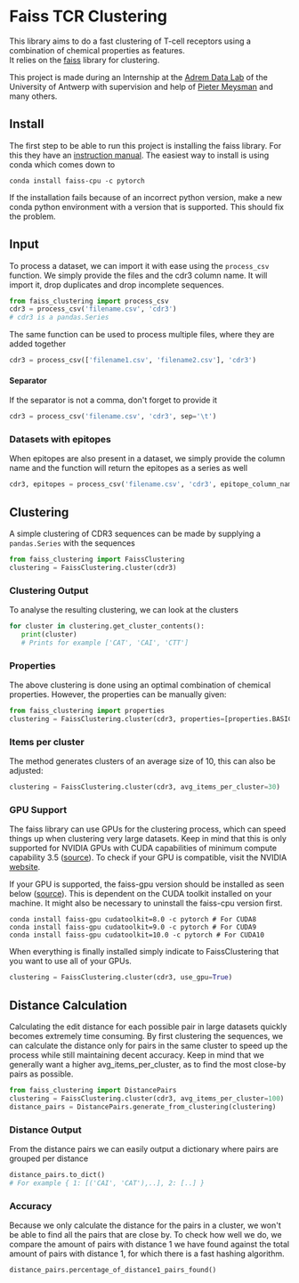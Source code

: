 # Faiss TCR Clustering

This library aims to do a fast clustering of T-cell receptors using a combination of chemical properties as features.  
It relies on the [faiss](https://github.com/facebookresearch/faiss/) library for clustering.

This project is made during an Internship at the [Adrem Data Lab](https://www.uantwerpen.be/en/research-groups/adrem-data-lab/) 
of the University of Antwerp with supervision and help of [Pieter Meysman](https://www.uantwerpen.be/nl/personeel/pieter-meysman/) and many others.

 
## Install
 
 The first step to be able to run this project is installing the faiss library.
 For this they have an [instruction manual](https://github.com/facebookresearch/faiss/blob/master/INSTALL.md).
 The easiest way to install is using conda which comes down to
 
 ```
 conda install faiss-cpu -c pytorch
 ```
 
 If the installation fails because of an incorrect python version, make a new conda python environment with a version that is supported.
 This should fix the problem.
 
 ## Input

To process a dataset, we can import it with ease using the `process_csv` function.
We simply provide the files and the cdr3 column name. It will import it, drop duplicates and drop incomplete sequences.

```python
from faiss_clustering import process_csv
cdr3 = process_csv('filename.csv', 'cdr3')
# cdr3 is a pandas.Series
```

The same function can be used to process multiple files, where they are added together

```python
cdr3 = process_csv(['filename1.csv', 'filename2.csv'], 'cdr3')
```

#### Separator

If the separator is not a comma, don't forget to provide it

```python
cdr3 = process_csv('filename.csv', 'cdr3', sep='\t')
```


### Datasets with epitopes

When epitopes are also present in a dataset, we simply provide the column name and the function will return the epitopes as a series as well

```python
cdr3, epitopes = process_csv('filename.csv', 'cdr3', epitope_column_name='Epitope')
```


## Clustering

A simple clustering of CDR3 sequences can be made by supplying a `pandas.Series` with the sequences

```python
from faiss_clustering import FaissClustering
clustering = FaissClustering.cluster(cdr3)
```

### Clustering Output
To analyse the resulting clustering, we can look at the clusters
 ```python
for cluster in clustering.get_cluster_contents():
    print(cluster)  
    # Prints for example ['CAT', 'CAI', 'CTT']
``` 

### Properties

The above clustering is done using an optimal combination of chemical properties.
However, the properties can be manually given:
```python
from faiss_clustering import properties
clustering = FaissClustering.cluster(cdr3, properties=[properties.BASICITY, properties.ISOELECTRIC])
``` 

### Items per cluster

The method generates clusters of an average size of 10, this can also be adjusted:
 ```python
clustering = FaissClustering.cluster(cdr3, avg_items_per_cluster=30)
``` 

### GPU Support

The faiss library can use GPUs for the clustering process, which can speed things up when clustering very large datasets.
Keep in mind that this is only supported for NVIDIA GPUs with CUDA capabilities of minimum compute capability 3.5 ([source](https://github.com/facebookresearch/faiss/wiki/Faiss-on-the-GPU)).
To check if your GPU is compatible, visit the NVIDIA [website](https://developer.nvidia.com/cuda-gpus).

If your GPU is supported, the faiss-gpu version should be installed as seen below ([source](https://github.com/facebookresearch/faiss/blob/master/INSTALL.md)). 
This is dependent on the CUDA toolkit installed on your machine. 
It might also be necessary to uninstall the faiss-cpu version first.

```
conda install faiss-gpu cudatoolkit=8.0 -c pytorch # For CUDA8
conda install faiss-gpu cudatoolkit=9.0 -c pytorch # For CUDA9
conda install faiss-gpu cudatoolkit=10.0 -c pytorch # For CUDA10
```

When everything is finally installed simply indicate to FaissClustering that you want to use all of your GPUs.
```python
clustering = FaissClustering.cluster(cdr3, use_gpu=True)
```


## Distance Calculation

Calculating the edit distance for each possible pair in large datasets quickly becomes extremely time consuming.
By first clustering the sequences, we can calculate the distance only for pairs in the same cluster to speed up the process
while still maintaining decent accuracy. Keep in mind that we generally want a higher avg_items_per_cluster, as to find the most close-by pairs as possible.

```python
from faiss_clustering import DistancePairs
clustering = FaissClustering.cluster(cdr3, avg_items_per_cluster=100)
distance_pairs = DistancePairs.generate_from_clustering(clustering)
```

### Distance Output

From the distance pairs we can easily output a dictionary where pairs are grouped per distance

```python
distance_pairs.to_dict()
# For example { 1: [('CAI', 'CAT'),..], 2: [..] }
```

### Accuracy

Because we only calculate the distance for the pairs in a cluster, we won't be able to find all the pairs that are close by.
To check how well we do, we compare the amount of pairs with distance 1 we have found against the total amount of pairs with distance 1, for 
which there is a fast hashing algorithm.

```python
distance_pairs.percentage_of_distance1_pairs_found()
```

